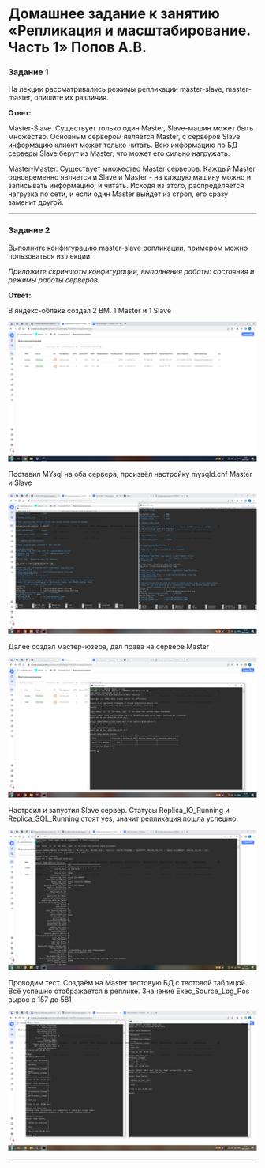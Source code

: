 # Домашнее задание к занятию «Репликация и масштабирование. Часть 1» Попов А.В.

### Задание 1

На лекции рассматривались режимы репликации master-slave, master-master, опишите их различия.

**Ответ:**

Master-Slave. Существует только один Master, Slave-машин может быть множество. 
Основным сервером является Master, с серверов Slave информацию клиент может только читать. 
Всю информацию по БД серверы Slave берут из Master, что может его сильно нагружать.

Master-Master. Существует множество Master серверов. Каждый Master одновременно является и Slave и Master - на каждую машину можно и записывать информацию, и читать. 
Исходя из этого, распределяется нагрузка по сети, и если один Master выйдет из строя, его сразу заменит другой. 

---

### Задание 2

Выполните конфигурацию master-slave репликации, примером можно пользоваться из лекции.

*Приложите скриншоты конфигурации, выполнения работы: состояния и режимы работы серверов.*

**Ответ:**

В яндекс-облаке создал 2 ВМ. 1 Master и 1 Slave

![Image alt](https://github.com/goldcomru/SysAdmin/blob/main/db1.png)

Поставил MYsql на оба сервера, произвёл настройку mysqld.cnf Master и Slave 

![Image alt](https://github.com/goldcomru/SysAdmin/blob/main/db3.png)

Далее создал мастер-юзера, дал права на сервере Master

![Image alt](https://github.com/goldcomru/SysAdmin/blob/main/db4-master.png)

Настроил и запустил Slave сервер. Статусы Replica_IO_Running и Replica_SQL_Running стоят yes, значит репликация пошла успешно.

![Image alt](https://github.com/goldcomru/SysAdmin/blob/main/db4-slave.png)

Проводим тест. Создаём на Master тестовую БД с тестовой таблицой. Всё успешно отображается в реплике. Значение Exec_Source_Log_Pos вырос с 157 до 581


![Image alt](https://github.com/goldcomru/SysAdmin/blob/main/db5.png)


---
